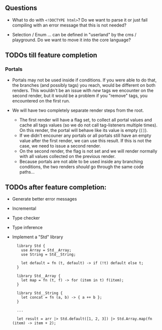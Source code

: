 ## Questions

- What to do with `<!DOCTYPE html>`? Do we want to parse it or just fail compiling with an error message that this is
  not needed?

- Selection / Enum ... can be defined in "userland" by the cms / playground. Do we want to move it into the core
  language?

## TODOs till feature completion

### Portals

- Portals may not be used inside if conditions. If you were able to do that, the branches (and possibly tags) you reach,
  would be different on both renders.
  This wouldn't be an issue with *new* tags we encounter on the second render, but it would be a problem if you "remove"
  tags, you encountered on the first run.

- We will have two completely separate render steps from the root.
  - The first render will have a flag set, to collect all portal values and cache all tags values (so we do not call
    tag-listeners multiple times). On this render, the portal will behave like its value is empty (`[]`).
  - If we didn't encouner any portals or all portals still have an empty value after the first render, we can use this
    result. If this is not the case, we need to issue a second render.
  - On the second render, the flag is not set and we will render normally with all values collected on the previous
    render.
  - Because portals are not able to be used inside any branching conditions, the two renders _should_ go through the
    same code paths...

## TODOs after feature completion:

- Generate better error messages

- Incremental

- Type checker

- Type inference

- Implement a "Std" library

  ```
    library Std {
      use Array = Std__Array;
      use String = Std__String;

      let default = fn (t, default) -> if (!t) default else t;
    }

    library Std__Array {
      let map = fn (t, f) -> for (item in t) f(item);
    }

    library Std__String {
      let concat = fn (a, b) -> { a ++ b };
    }

    ...

    let result = arr |> Std.default([1, 2, 3]) |> Std.Array.map(fn (item) -> item + 2);
  ```
